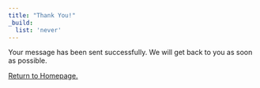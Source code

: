 ```yaml
---
title: "Thank You!"
_build:
  list: 'never'
---
```


Your message has been sent successfully. We will get back to you as soon as possible.

[Return to Homepage.](/ "Return to Homepage")